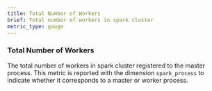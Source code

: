 ```yaml
---
title: Total Number of Workers
brief: Total number of workers in spark cluster
metric_type: gauge
---
```

### Total Number of Workers
The total number of workers in spark cluster registered to the master process. This metric is reported with the dimension `spark_process` to indicate whether it corresponds to a master or worker process. 
